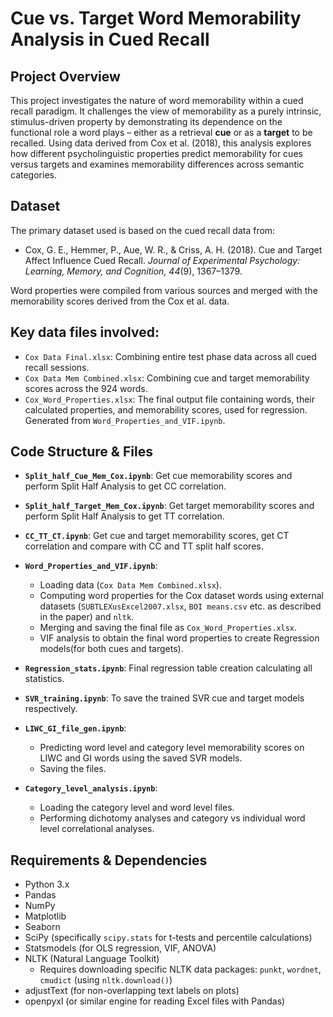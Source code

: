 # Cue vs. Target Word Memorability Analysis in Cued Recall

## Project Overview

This project investigates the nature of word memorability within a cued recall paradigm. It challenges the view of memorability as a purely intrinsic, stimulus-driven property by demonstrating its dependence on the functional role a word plays – either as a retrieval **cue** or as a **target** to be recalled. Using data derived from Cox et al. (2018), this analysis explores how different psycholinguistic properties predict memorability for cues versus targets and examines memorability differences across semantic categories.



## Dataset

The primary dataset used is based on the cued recall data from:
*   Cox, G. E., Hemmer, P., Aue, W. R., & Criss, A. H. (2018). Cue and Target Affect Influence Cued Recall. *Journal of Experimental Psychology: Learning, Memory, and Cognition, 44*(9), 1367–1379.

Word properties were compiled from various sources and merged with the memorability scores derived from the Cox et al. data. 

## Key data files involved:
*   `Cox Data Final.xlsx`: Combining entire test phase data across all cued recall sessions.
*   `Cox Data Mem Combined.xlsx`: Combining cue and target memorability scores across the 924 words.
*   `Cox_Word_Properties.xlsx`: The final output file containing words, their calculated properties, and memorability scores, used for regression. Generated from `Word_Properties_and_VIF.ipynb`.


## Code Structure & Files

*   **`Split_half_Cue_Mem_Cox.ipynb`**: Get cue memorability scores and perform Split Half Analysis to get CC correlation.
*   **`Split_half_Target_Mem_Cox.ipynb`**: Get target memorability scores and perform Split Half Analysis to get TT correlation.
*   **`CC_TT_CT.ipynb`**: Get cue and target memorability scores, get CT correlation and compare with CC and TT split half scores.


*   **`Word_Properties_and_VIF.ipynb`**:
    *   Loading data (`Cox Data Mem Combined.xlsx`).
    *   Computing word properties for the Cox dataset words using external datasets (`SUBTLEXusExcel2007.xlsx`, `BOI means.csv` etc. as described in the paper) and `nltk`.
    *   Merging and saving the final file as `Cox_Word_Properties.xlsx`.
    *   VIF analysis to obtain the final word properties to create Regression models(for both cues and targets).
*   **`Regression_stats.ipynb`**: Final regression table creation calculating all statistics. 


*   **`SVR_training.ipynb`**: To save the trained SVR cue and target models respectively.
*   **`LIWC_GI_file_gen.ipynb`**: 
    * Predicting word level and category level memorability scores on LIWC and GI words using the saved SVR models.
    * Saving the files.
*   **`Category_level_analysis.ipynb`**:
    * Loading the category level and word level files.
    * Performing dichotomy analyses and category vs individual word level correlational analyses.

  

## Requirements & Dependencies

*   Python 3.x
*   Pandas
*   NumPy
*   Matplotlib
*   Seaborn
*   SciPy (specifically `scipy.stats` for t-tests and percentile calculations)
*   Statsmodels (for OLS regression, VIF, ANOVA)
*   NLTK (Natural Language Toolkit)
    *   Requires downloading specific NLTK data packages: `punkt`, `wordnet`, `cmudict` (using `nltk.download()`)
*   adjustText (for non-overlapping text labels on plots)
*   openpyxl (or similar engine for reading Excel files with Pandas)

